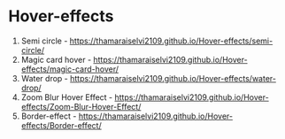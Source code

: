 # Hover-effects
1. Semi circle - https://thamaraiselvi2109.github.io/Hover-effects/semi-circle/
2. Magic card hover - https://thamaraiselvi2109.github.io/Hover-effects/magic-card-hover/
3. Water drop - https://thamaraiselvi2109.github.io/Hover-effects/water-drop/
4. Zoom Blur Hover Effect - https://thamaraiselvi2109.github.io/Hover-effects/Zoom-Blur-Hover-Effect/
5. Border-effect - https://thamaraiselvi2109.github.io/Hover-effects/Border-effect/
